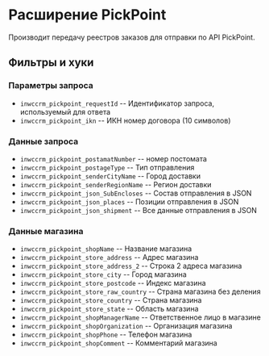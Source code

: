 # Расширение PickPoint 
Производит передачу реестров заказов для отправки по API PickPoint.

## Фильтры и хуки
### Параметры запроса
* `inwccrm_pickpoint_requestId` -- Идентификатор запроса, используемый для ответа
* `inwccrm_pickpoint_ikn` -- ИКН номер договора (10 символов)

### Данные запроса
* `inwccrm_pickpoint_postamatNumber` -- номер постомата
* `inwccrm_pickpoint_postageType` -- Тип отправления
* `inwccrm_pickpoint_senderCityName` -- Город доставки
* `inwccrm_pickpoint_senderRegionName` -- Регион доставки
* `inwccrm_pickpoint_json_SubEncloses` -- Состав отправления в JSON
* `inwccrm_pickpoint_json_places` -- Позиции отправления в JSON
* `inwccrm_pickpoint_json_shipment` -- Все данные отправления в JSON

### Данные магазина
* `inwccrm_pickpoint_shopName` -- Название магазина
* `inwccrm_pickpoint_store_address` -- Адрес магазина
* `inwccrm_pickpoint_store_address_2` -- Строка 2 адреса магазина
* `inwccrm_pickpoint_store_city` -- Город магазина
* `inwccrm_pickpoint_store_postcode` -- Индекс магазина
* `inwccrm_pickpoint_store_raw_country` -- Страна магазина без деления
* `inwccrm_pickpoint_store_country` -- Страна магазина
* `inwccrm_pickpoint_store_state` -- Область магазина
* `inwccrm_pickpoint_shopManagerName` -- Ответственное лицо в магазине
* `inwccrm_pickpoint_shopOrganization` -- Организация магазина
* `inwccrm_pickpoint_shopPhone` -- Телефон магазина
* `inwccrm_pickpoint_shopComment` --  Комментарий магазина




